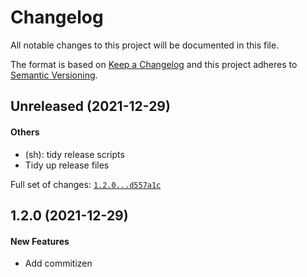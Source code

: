 # Changelog

All notable changes to this project will be documented in this file.

The format is based on [Keep a Changelog](https://keepachangelog.com/en/1.0.0/)
and this project adheres to [Semantic Versioning](https://semver.org/spec/v2.0.0.html).

## Unreleased (2021-12-29)

#### Others

* (sh): tidy release scripts
* Tidy up release files

Full set of changes: [`1.2.0...d557a1c`](https://github.com/raas-dev/configent/compare/1.2.0...d557a1c)

## 1.2.0 (2021-12-29)

#### New Features

* Add commitizen
